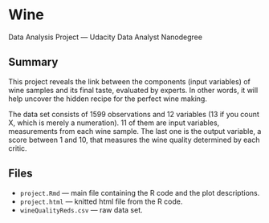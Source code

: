 # Wine
Data Analysis Project — Udacity Data Analyst Nanodegree

## Summary
This project reveals the link between the components (input variables) of wine samples and its final taste, evaluated by experts. In other words, it will help uncover the hidden recipe for the perfect wine making.

The data set consists of 1599 observations and 12 variables (13 if you count X, which is merely a numeration). 11 of them are input variables, measurements from each wine sample. The last one is the output variable, a score between 1 and 10, that measures the wine quality determined by each critic.

## Files
* `project.Rmd` — main file containing the R code and the plot descriptions.
* `project.html` — knitted html file from the R code.
* `wineQualityReds.csv` — raw data set.
